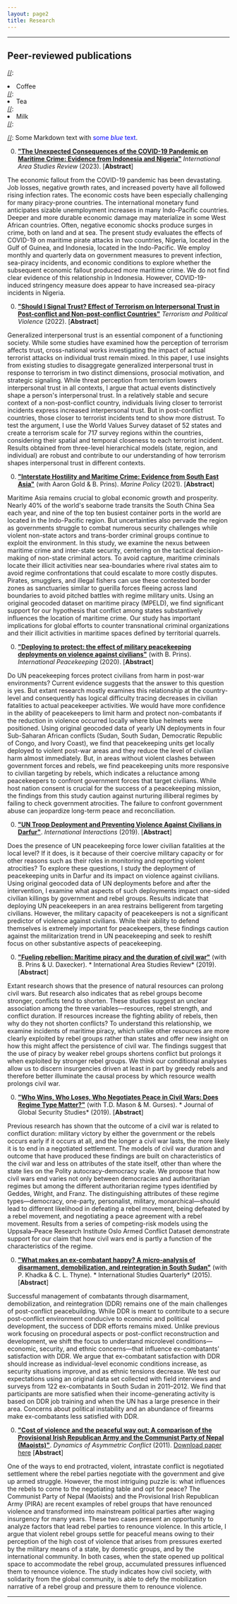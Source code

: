 ```yaml
---
layout: page2
title: Research
---
```

<style>
p.small {
    line-height: 0.5;
}
.abstract {
  display: none;
  padding: 15px 25px;
  margin: 0 5px 10px 5px;
  background-color: #EEE;
}

div .p {
    padding: 5px 0 10px 0;

}
.cl{
    font-weight: bolder;
}

.place_holder {
    height: 10px;
}
</style>



***
## Peer-reviewed publications

[//]:<ol reversed>
[//]:  <li>Coffee</li>
[//]:  <li>Tea</li>
[//]:  <li>Milk</li>
[//]:</ol>

[//]: Some Markdown text with <span style="color:blue">some *blue* text</span>.

0. [**"The Unexpected Consequences of the COVID-19 Pandemic on Maritime Crime: Evidence from Indonesia and Nigeria"**](https://doi.org/10.1177/22338659221151130) *International Area Studies Review* (2023). [<a class='cl'>Abstract</a>]
    <p class="abstract">
The economic fallout from the COVID-19 pandemic has been devastating. Job losses, negative growth rates, and increased poverty have all followed rising infection rates. The economic costs have been especially challenging for many piracy-prone countries. The international monetary fund anticipates sizable unemployment increases in many Indo-Pacific countries. Deeper and more durable economic damage may materialize in some West African countries. Often, negative economic shocks produce surges in crime, both on land and at sea. The present study evaluates the effects of COVID-19 on maritime pirate attacks in two countries, Nigeria, located in the Gulf of Guinea, and Indonesia, located in the Indo-Pacific. We employ monthly and quarterly data on government measures to prevent infection, sea-piracy incidents, and economic conditions to explore whether the subsequent economic fallout produced more maritime crime. We do not find clear evidence of this relationship in Indonesia. However, COVID-19-induced stringency measure does appear to have increased sea-piracy incidents in Nigeria.
    </p> <p> </p>

0. [**"Should I Signal Trust? Effect of Terrorism on Interpersonal Trust in Post-conflict and Non-post-conflict Countries"**](https://doi.org/10.1080/09546553.2022.2075265) *Terrorism and Political Violence* (2022). [<a class='cl'>Abstract</a>]
    <p class="abstract">
Generalized interpersonal trust is an essential component of a functioning society. While some studies have examined how the perception of terrorism affects trust, cross-national works investigating the impact of actual terrorist attacks on individual trust remain mixed. In this paper, I use insights from existing studies to disaggregate generalized interpersonal trust in response to terrorism in two distinct dimensions, prosocial motivation, and strategic signaling. While threat perception from terrorism lowers interpersonal trust in all contexts,  I argue that actual events distinctively shape a person's interpersonal trust. In a relatively stable and secure context of a non-post-conflict country, individuals living closer to terrorist incidents express increased interpersonal trust. But in post-conflict countries, those closer to terrorist incidents tend to show more distrust. To test the argument, I use the World Values Survey dataset of  52 states and create a terrorism scale for 717 survey regions within the countries, considering their spatial and temporal closeness to each terrorist incident. Results obtained from three-level hierarchical models (state, region, and individual) are robust and contribute to our understanding of how terrorism shapes interpersonal trust in different contexts.
    </p> <p> </p>
 
 0. [**"Interstate Hostility and Maritime Crime:  Evidence from South East Asia"**](https://doi.org/10.1016/j.marpol.2022.105134) (with Aaron Gold & B. Prins). *Marine Policy* (2021). [<a class='cl'>Abstract</a>]
    <p class="abstract">
Maritime Asia remains crucial to global economic growth and prosperity. Nearly 40% of the world's seaborne trade transits the South China Sea each year, and nine of the top ten busiest container ports in the world are located in the Indo-Pacific region. But uncertainties also pervade the region as governments struggle to combat numerous security challenges while violent non-state actors and trans-border criminal groups continue to exploit the environment.  In this study, we examine the nexus between maritime crime and inter-state security, centering on the tactical decision-making of non-state criminal actors. To avoid capture, maritime criminals locate their illicit activities near sea-boundaries where rival states aim to avoid regime confrontations that could escalate to more costly disputes. Pirates, smugglers, and illegal fishers can use these contested border zones as sanctuaries similar to guerilla forces fleeing across land boundaries to avoid pitched battles with regime military units. Using an original geocoded dataset on maritime piracy (MPELD), we find significant support for our hypothesis that conflict among states substantively influences the location of maritime crime. Our study has important implications for global efforts to counter transnational criminal organizations and their illicit activities in maritime spaces defined by territorial quarrels.
    </p> <p> </p>
 
 
 

0. [**"Deploying to protect: the effect of military peacekeeping deployments on violence against civilians"**](https://doi.org/10.1080/13533312.2019.1660166) (with B. Prins). *International Peacekeeping* (2020). [<a class='cl'>Abstract</a>]
    <p class="abstract">
Do UN peacekeeping forces protect civilians from harm in post-war environments? Current evidence suggests that the answer to this question is yes. But extant research mostly examines this relationship at the country-level and consequently has logical difficulty tracing decreases in civilian fatalities to actual peacekeeper activities. We would have more confidence in the ability of peacekeepers to limit harm and protect non-combatants if the reduction in violence occurred locally where blue helmets were positioned. Using original geocoded data of yearly UN deployments in four Sub-Saharan African conflicts (Sudan, South Sudan, Democratic Republic of Congo, and Ivory Coast), we find that peacekeeping units get locally deployed to violent post-war areas and they reduce the level of civilian harm almost immediately. But, in areas without violent clashes between government forces and rebels, we find peacekeeping units more responsive to civilian targeting by rebels, which indicates a reluctance among peacekeepers to confront government forces that target civilians. While host nation consent is crucial for the success of a peacekeeping mission, the findings from this study caution against nurturing illiberal regimes by failing to check government atrocities. The failure to confront government abuse can jeopardize long-term peace and reconciliation.
    </p> <p> </p>
    
      
    
0. [**"UN Troop Deployment and Preventing Violence Against Civilians in Darfur"**](https://doi.org/10.1080/03050629.2019.1593161). *International Interactions* (2019). [<a class='cl'>Abstract</a>]
    <p class="abstract">
Does the presence of UN peacekeeping force lower civilian fatalities at the local level? If it does, is it because of their coercive military capacity or for other reasons such as their roles in monitoring and reporting violent atrocities? To explore these questions, I study the deployment of peacekeeping units in Darfur and its impact on violence against civilians. Using original geocoded data of UN deployments before and after the intervention, I examine what aspects of such deployments impact one-sided civilian killings by government and rebel groups. Results indicate that deploying UN peacekeepers in an area restrains belligerent from targeting civilians. However, the military capacity of peacekeepers is not a significant predictor of violence against civilians. While their ability to defend themselves is extremely important for peacekeepers, these findings caution against the militarization trend in UN peacekeeping and seek to reshift focus on other substantive aspects of peacekeeping.
    </p> <p> </p> 
    
    
    
    
    
0. [**"Fueling rebellion: Maritime piracy and the duration of civil war"**](https://doi.org/10.1177/2233865919833975) (with B. Prins & U. Daxecker). *
International Area Studies Review* (2019). [<a class='cl'>Abstract</a>]
    <p class="abstract">
Extant research shows that the presence of natural resources can prolong civil wars. But research also indicates that as rebel groups become stronger, conflicts tend to shorten. These studies suggest an unclear association among the three variables—resources, rebel strength, and conflict duration. If resources increase the fighting ability of rebels, then why do they not shorten conflicts? To understand this relationship, we examine incidents of maritime piracy, which unlike other resources are more clearly exploited by rebel groups rather than states and offer new insight on how this might affect the persistence of civil war. The findings suggest that the use of piracy by weaker rebel groups shortens conflict but prolongs it when exploited by stronger rebel groups. We think our conditional analyses allow us to discern insurgencies driven at least in part by greedy rebels and therefore better illuminate the causal process by which resource wealth prolongs civil war.
    </p> <p> </p>
    
    
 0. [**"Who Wins, Who Loses, Who Negotiates Peace in Civil Wars: Does Regime Type Matter?"**](https://doi.org/10.1093/jogss/ogz011) (with T.D. Mason & M. Gurses). *
Journal of Global Security Studies* (2019). [<a class='cl'>Abstract</a>]
    <p class="abstract">
Previous research has shown that the outcome of a civil war is related to conflict duration: military victory by either the government or the rebels occurs early if it occurs at all, and the longer a civil war lasts, the more likely it is to end in a negotiated settlement. The models of civil war duration and outcome that have produced these findings are built on characteristics of the civil war and less on attributes of the state itself, other than where the state lies on the Polity autocracy-democracy scale. We propose that how civil wars end varies not only between democracies and authoritarian regimes but among the different authoritarian regime types identified by Geddes, Wright, and Franz. The distinguishing attributes of these regime types—democracy, one-party, personalist, military, monarchical—should lead to different likelihood in defeating a rebel movement, being defeated by a rebel movement, and negotiating a peace agreement with a rebel movement. Results from a series of competing-risk models using the Uppsala–Peace Research Institute Oslo Armed Conflict Dataset demonstrate support for our claim that how civil wars end is partly a function of the characteristics of the regime.
    </p> <p> </p>
    

0. [**"What makes an ex-combatant happy? A micro-analysis of disarmament, demobilization, and reintegration in South Sudan"**](https://doi.org/10.1111/isqu.12186) (with P. Khadka & C. L. Thyne). *
International Studies Quarterly* (2015). [<a class='cl'>Abstract</a>]
    <p class="abstract">
Successful management of combatants through disarmament, demobilization, and reintegration (DDR) remains one of the main challenges of post-conflict peacebuilding. While DDR is meant to contribute to a secure post-conflict environment conducive to economic and political development, the success of DDR efforts remains mixed. Unlike previous work focusing on procedural aspects or post-conflict reconstruction and development, we shift the focus to understand microlevel conditions—economic, security, and ethnic concerns—that influence ex-combatants' satisfaction with DDR. We argue that ex-combatant satisfaction with DDR should increase as individual-level economic conditions increase, as security situations improve, and as ethnic tensions decrease. We test our expectations using an original data set collected with field interviews and surveys from 122 ex-combatants in South Sudan in 2011–2012. We find that participants are more satisfied when their income-generating activity is based on DDR job training and when the UN has a large presence in their area. Concerns about political instability and an abundance of firearms make ex-combatants less satisfied with DDR.
    </p> <p> </p>
    

0. [**"Cost of violence and the peaceful way out: A comparison of the Provisional Irish Republican Army and the Communist Party of Nepal (Maoists)"**](https://doi.org/10.1080/17467586.2011.575170). *Dynamics of Asymmetric Conflict* (2011). [Download paper here](https://www.researchgate.net/profile/Anup_Phayal/publication/233070516_Cost_of_violence_and_the_peaceful_way_out_A_comparison_of_the_Provisional_Irish_Republican_Army_and_the_Communist_Party_of_Nepal_Maoists/links/5c71f8dea6fdcc471595ff3f/Cost-of-violence-and-the-peaceful-way-out-A-comparison-of-the-Provisional-Irish-Republican-Army-and-the-Communist-Party-of-Nepal-Maoists.pdf) [<a class='cl'>Abstract</a>]
    <p class="abstract">
One of the ways to end protracted, violent, intrastate conflict is negotiated settlement where the rebel parties negotiate with the government and give up armed struggle. However, the most intriguing puzzle is: what influences the rebels to come to the negotiating table and opt for peace? The Communist Party of Nepal (Maoists) and the Provisional Irish Republican Army (PIRA) are recent examples of rebel groups that have renounced violence and transformed into mainstream political parties after waging insurgency for many years. These two cases present an opportunity to analyze factors that lead rebel parties to renounce violence. In this article, I argue that violent rebel groups settle for peaceful means owing to their perception of the high cost of violence that arises from pressures exerted by the military means of a state, by domestic groups, and by the international community. In both cases, when the state opened up political space to accommodate the rebel group, accumulated pressures influenced them to renounce violence. The study indicates how civil society, with solidarity from the global community, is able to defy the mobilization narrative of a rebel group and pressure them to renounce violence.
    </p> <p> </p>
    
***
<!--- ## Work in progress

* [**"Terrorism and trust"**](../files/research_folder/Full manuscript_terrorism and trust.pdf)

* [**"Community driven conflict resolution: Evidence from a RCT in Ivory Coast"**](../files/research_folder/Khadka and Phayal CDCR apsa sept 2020.pdf) (with Prabin Khadka)

* [**"Terrorist targetting"**](with Sambuddha Ghatak & Brandon Prins) --->

<script src="https://code.jquery.com/jquery-latest.min.js"
        type="text/javascript"></script>

<script>
$(document).ready(function(){
  $(document).on('click touchstart','.cl', function() {
    $(this).parent().children(".abstract").fadeToggle();
  });
});
</script>

